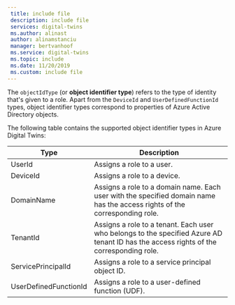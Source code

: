 ```yaml
---
 title: include file
 description: include file
 services: digital-twins
 ms.author: alinast
 author: alinamstanciu
 manager: bertvanhoof
 ms.service: digital-twins
 ms.topic: include
 ms.date: 11/20/2019
 ms.custom: include file
---
```


The `objectIdType` (or **object identifier type**) refers to the type of identity that's given to a role. Apart from the `DeviceId` and `UserDefinedFunctionId` types, object identifier types correspond to properties of Azure Active Directory objects.

The following table contains the supported object identifier types in Azure Digital Twins:

| Type | Description |
| --- | --- |
| UserId | Assigns a role to a user. |
| DeviceId | Assigns a role to a device. |
| DomainName | Assigns a role to a domain name. Each user with the specified domain name has the access rights of the corresponding role. |
| TenantId | Assigns a role to a tenant. Each user who belongs to the specified Azure AD tenant ID has the access rights of the corresponding role. |
| ServicePrincipalId | Assigns a role to a service principal object ID. |
| UserDefinedFunctionId | Assigns a role to a user-defined function (UDF). |